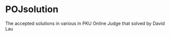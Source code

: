POJsolution
===========

The accepted solutions in various in PKU Online Judge that solved by David Lau
